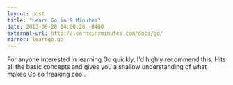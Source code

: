 ```yaml
---
layout: post
title: "Learn Go in 9 Minutes"
date: 2013-09-28 14:00:28 -0400
external-url: http://learnxinyminutes.com/docs/go/
mirror: learngo.go
---
```


For anyone interested in learning Go quickly, I'd highly recommend this. Hits
all the basic concepts and gives you a shallow understanding of what makes Go so
freaking cool.
